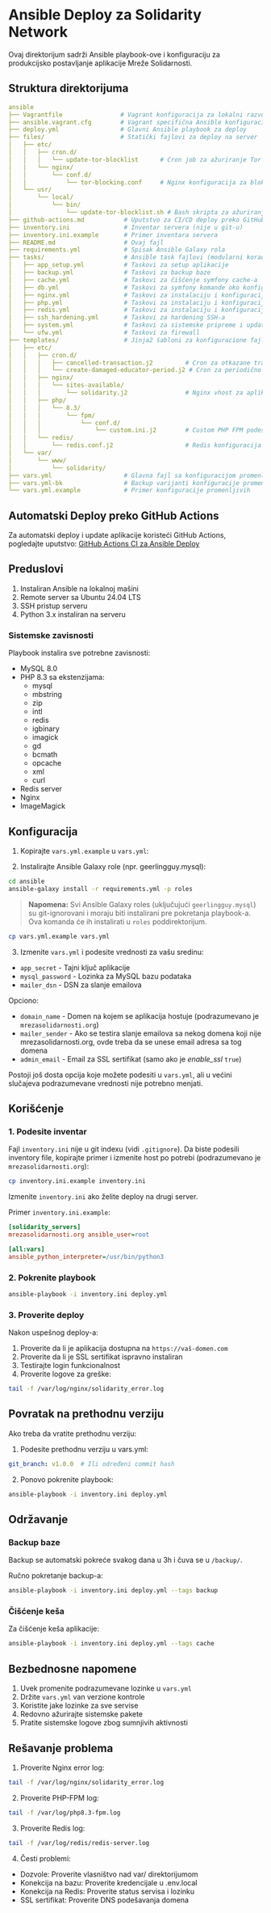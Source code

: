 # Ansible Deploy za Solidarity Network

Ovaj direktorijum sadrži Ansible playbook-ove i konfiguraciju za produkcijsko postavljanje aplikacije Mreže Solidarnosti.

## Struktura direktorijuma

```yaml
ansible
├── Vagrantfile                # Vagrant konfiguracija za lokalni razvoj
├── ansible.vagrant.cfg        # Vagrant specifična Ansible konfiguracija
├── deploy.yml                 # Glavni Ansible playbook za deploy
├── files/                     # Statički fajlovi za deploy na server
│   ├── etc/
│   │   ├── cron.d/
│   │   │   └── update-tor-blocklist      # Cron job za ažuriranje Tor block liste
│   │   └── nginx/
│   │       └── conf.d/
│   │           └── tor-blocking.conf     # Nginx konfiguracija za blokiranje Tor izlaznih čvorova
│   └── usr/
│       └── local/
│           └── bin/
│               └── update-tor-blocklist.sh # Bash skripta za ažuriranje Tor block liste
├── github-actions.md           # Uputstvo za CI/CD deploy preko GitHub Actions
├── inventory.ini               # Inventar servera (nije u git-u)
├── inventory.ini.example       # Primer inventara servera
├── README.md                   # Ovaj fajl
├── requirements.yml            # Spisak Ansible Galaxy rola
├── tasks/                      # Ansible task fajlovi (modularni koraci deploy-a)
│   ├── app_setup.yml           # Taskovi za setup aplikacije
│   ├── backup.yml              # Taskovi za backup baze
│   ├── cache.yml               # Taskovi za čišćenje symfony cache-a
│   ├── db.yml                  # Taskovi za symfony komande oko konfiguracija baze
│   ├── nginx.yml               # Taskovi za instalaciju i konfiguraciju Nginx-a
│   ├── php.yml                 # Taskovi za instalaciju i konfiguraciju PHP-a
│   ├── redis.yml               # Taskovi za instalaciju i konfiguraciju Redis-a
│   ├── ssh_hardening.yml       # Taskovi za hardening SSH-a
│   ├── system.yml              # Taskovi za sistemske pripreme i update
│   └── ufw.yml                 # Taskovi za firewall
├── templates/                  # Jinja2 šabloni za konfiguracione fajlove
│   ├── etc/
│   │   ├── cron.d/
│   │   │   ├── cancelled-transaction.j2         # Cron za otkazane transakcije
│   │   │   └── create-damaged-educator-period.j2 # Cron za periodično kreiranje oštećenih edukatora
│   │   ├── nginx/
│   │   │   └── sites-available/
│   │   │       └── solidarity.j2                # Nginx vhost za aplikaciju
│   │   ├── php/
│   │   │   └── 8.3/
│   │   │       └── fpm/
│   │   │           └── conf.d/
│   │   │               └── custom.ini.j2        # Custom PHP FPM podešavanja
│   │   └── redis/
│   │       └── redis.conf.j2                    # Redis konfiguracija
│   └── var/
│       └── www/
│           └── solidarity/
├── vars.yml                    # Glavna fajl sa konfiguracijom promenljivih (nije u git-u)
├── vars.yml-bk                 # Backup varijanti konfiguracije promenljivih
└── vars.yml.example            # Primer konfiguracije promenljivih
```

## Automatski Deploy preko GitHub Actions

Za automatski deploy i update aplikacije koristeći GitHub Actions, pogledajte uputstvo:
[GitHub Actions CI za Ansible Deploy](./github-actions.md)

## Preduslovi

1. Instaliran Ansible na lokalnoj mašini
2. Remote server sa Ubuntu 24.04 LTS
3. SSH pristup  serveru
4. Python 3.x instaliran na serveru

### Sistemske zavisnosti

Playbook instalira sve potrebne zavisnosti:

- MySQL 8.0
- PHP 8.3 sa ekstenzijama:
  - mysql
  - mbstring
  - zip
  - intl
  - redis
  - igbinary
  - imagick
  - gd
  - bcmath
  - opcache
  - xml
  - curl
- Redis server
- Nginx
- ImageMagick

## Konfiguracija

1. Kopirajte `vars.yml.example` u `vars.yml`:

2. Instalirajte Ansible Galaxy role (npr. geerlingguy.mysql):

```bash
cd ansible
ansible-galaxy install -r requirements.yml -p roles
```

> **Napomena:** Svi Ansible Galaxy roles (uključujući `geerlingguy.mysql`) su git-ignorovani i moraju biti instalirani pre pokretanja playbook-a. Ova komanda će ih instalirati u `roles` poddirektorijum.


```bash
cp vars.yml.example vars.yml
```

3. Izmenite `vars.yml` i podesite vrednosti za vašu sredinu:

- `app_secret` - Tajni ključ aplikacije
- `mysql_password` - Lozinka za MySQL bazu podataka
- `mailer_dsn` - DSN za slanje emailova

Opciono:

- `domain_name` - Domen na kojem se aplikacija hostuje (podrazumevano je `mrezasolidarnosti.org`)
- `mailer_sender` - Ako se testira slanje emailova sa nekog domena koji nije  mrezasolidarnosti.org, ovde treba da se unese email adresa sa tog domena
- `admin_email` - Email za SSL sertifikat (samo ako je *enable_ssl* `true`)

Postoji još dosta opcija koje možete podesiti u `vars.yml`, ali u većini slučajeva podrazumevane vrednosti nije potrebno menjati.

## Korišćenje

### 1. Podesite inventar

Fajl `inventory.ini` nije u git indexu (vidi `.gitignore`).
Da biste podesili inventory file, kopirajte primer i izmenite host po potrebi (podrazumevano je `mrezasolidarnosti.org`):

```bash
cp inventory.ini.example inventory.ini
```

Izmenite `inventory.ini` ako želite deploy na drugi server.

Primer `inventory.ini.example`:

```ini
[solidarity_servers]
mrezasolidarnosti.org ansible_user=root

[all:vars]
ansible_python_interpreter=/usr/bin/python3
```

### 2. Pokrenite playbook

```bash
ansible-playbook -i inventory.ini deploy.yml
```

### 3. Proverite deploy

Nakon uspešnog deploy-a:

1. Proverite da li je aplikacija dostupna na `https://vaš-domen.com`
2. Proverite da li je SSL sertifikat ispravno instaliran
3. Testirajte login funkcionalnost
4. Proverite logove za greške:

```bash
tail -f /var/log/nginx/solidarity_error.log
```

## Povratak na prethodnu verziju

Ako treba da vratite prethodnu verziju:

1. Podesite prethodnu verziju u vars.yml:

```yaml
git_branch: v1.0.0  # Ili određeni commit hash
```

2. Ponovo pokrenite playbook:

```bash
ansible-playbook -i inventory.ini deploy.yml
```

## Održavanje

### Backup baze

Backup se automatski pokreće svakog dana u 3h i čuva se u `/backup/`.

Ručno pokretanje backup-a:

```bash
ansible-playbook -i inventory.ini deploy.yml --tags backup
```

### Čišćenje keša

Za čišćenje keša aplikacije:

```bash
ansible-playbook -i inventory.ini deploy.yml --tags cache
```

## Bezbednosne napomene

1. Uvek promenite podrazumevane lozinke u `vars.yml`
2. Držite `vars.yml` van verzione kontrole
3. Koristite jake lozinke za sve servise
4. Redovno ažurirajte sistemske pakete
5. Pratite sistemske logove zbog sumnjivih aktivnosti

## Rešavanje problema

1. Proverite Nginx error log:

```bash
tail -f /var/log/nginx/solidarity_error.log
```

2. Proverite PHP-FPM log:

```bash
tail -f /var/log/php8.3-fpm.log
```

3. Proverite Redis log:

```bash
tail -f /var/log/redis/redis-server.log
```

4. Česti problemi:

- Dozvole: Proverite vlasništvo nad var/ direktorijumom
- Konekcija na bazu: Proverite kredencijale u .env.local
- Konekcija na Redis: Proverite status servisa i lozinku
- SSL sertifikat: Proverite DNS podešavanja domena
